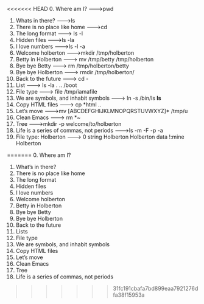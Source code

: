 <<<<<<< HEAD
0.  Where am I? --->pwd
1.  Whats in there? --->ls
2.  There is no place like home --->cd
3.  The long format ---> ls -l
4.  Hidden files --->ls -la  
5.  I love numbers --->ls -l -a
6.  Welcome holberton --->mkdir /tmp/holberton
7.  Betty in Holberton ---> mv /tmp/betty /tmp/holberton
8.  Bye bye Betty ---> rm /tmp/holberton/betty
9.  Bye bye Holberton ---> rmdir /tmp/holberton/ 
10. Back to the future ---> cd -
11. List ---> ls -la . .. /boot
12. File type ---> file /tmp/iamafile
13. We are symbols, and inhabit symbols ---> ln -s /bin/ls __ls__
14. Copy HTML files ---> cp *html ..
15. Let’s move --->mv [ABCDEFGHIJKLMNOPQRSTUVWXYZ]* /tmp/u
16. Clean Emacs ---> rm *~
17. Tree --->mkdir -p welcome/to/holberton
18. Life is a series of commas, not periods --->ls -m -F -p -a
19. File type: Holberton ---> 0 string Holberton Holberton data
                              !:mine Holberton
			      
=======
0. Where am I?
1. What’s in there?
2. There is no place like home
3. The long format
4. Hidden files
5. I love numbers
6. Welcome holberton
7. Betty in Holberton
8. Bye bye Betty
9. Bye bye Holberton
10. Back to the future
11. Lists
12. File type
13. We are symbols, and inhabit symbols
14. Copy HTML files
15. Let’s move
16. Clean Emacs
17. Tree
18. Life is a series of commas, not periods
>>>>>>> 31fc191cbafa7bd899eaa7921276dfa38f15953a
